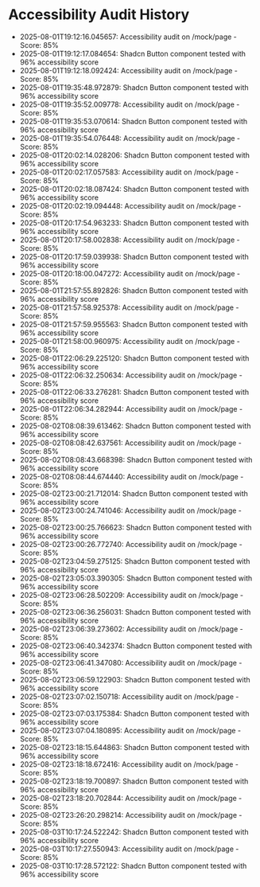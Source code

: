 # Accessibility Audit History

- 2025-08-01T19:12:16.045657: Accessibility audit on /mock/page - Score: 85%
- 2025-08-01T19:12:17.084654: Shadcn Button component tested with 96% accessibility score
- 2025-08-01T19:12:18.092424: Accessibility audit on /mock/page - Score: 85%
- 2025-08-01T19:35:48.972879: Shadcn Button component tested with 96% accessibility score
- 2025-08-01T19:35:52.009778: Accessibility audit on /mock/page - Score: 85%
- 2025-08-01T19:35:53.070614: Shadcn Button component tested with 96% accessibility score
- 2025-08-01T19:35:54.076448: Accessibility audit on /mock/page - Score: 85%
- 2025-08-01T20:02:14.028206: Shadcn Button component tested with 96% accessibility score
- 2025-08-01T20:02:17.057583: Accessibility audit on /mock/page - Score: 85%
- 2025-08-01T20:02:18.087424: Shadcn Button component tested with 96% accessibility score
- 2025-08-01T20:02:19.094448: Accessibility audit on /mock/page - Score: 85%
- 2025-08-01T20:17:54.963233: Shadcn Button component tested with 96% accessibility score
- 2025-08-01T20:17:58.002838: Accessibility audit on /mock/page - Score: 85%
- 2025-08-01T20:17:59.039938: Shadcn Button component tested with 96% accessibility score
- 2025-08-01T20:18:00.047272: Accessibility audit on /mock/page - Score: 85%
- 2025-08-01T21:57:55.892826: Shadcn Button component tested with 96% accessibility score
- 2025-08-01T21:57:58.925378: Accessibility audit on /mock/page - Score: 85%
- 2025-08-01T21:57:59.955563: Shadcn Button component tested with 96% accessibility score
- 2025-08-01T21:58:00.960975: Accessibility audit on /mock/page - Score: 85%
- 2025-08-01T22:06:29.225120: Shadcn Button component tested with 96% accessibility score
- 2025-08-01T22:06:32.250634: Accessibility audit on /mock/page - Score: 85%
- 2025-08-01T22:06:33.276281: Shadcn Button component tested with 96% accessibility score
- 2025-08-01T22:06:34.282944: Accessibility audit on /mock/page - Score: 85%
- 2025-08-02T08:08:39.613462: Shadcn Button component tested with 96% accessibility score
- 2025-08-02T08:08:42.637561: Accessibility audit on /mock/page - Score: 85%
- 2025-08-02T08:08:43.668398: Shadcn Button component tested with 96% accessibility score
- 2025-08-02T08:08:44.674440: Accessibility audit on /mock/page - Score: 85%
- 2025-08-02T23:00:21.712014: Shadcn Button component tested with 96% accessibility score
- 2025-08-02T23:00:24.741046: Accessibility audit on /mock/page - Score: 85%
- 2025-08-02T23:00:25.766623: Shadcn Button component tested with 96% accessibility score
- 2025-08-02T23:00:26.772740: Accessibility audit on /mock/page - Score: 85%
- 2025-08-02T23:04:59.275125: Shadcn Button component tested with 96% accessibility score
- 2025-08-02T23:05:03.390305: Shadcn Button component tested with 96% accessibility score
- 2025-08-02T23:06:28.502209: Accessibility audit on /mock/page - Score: 85%
- 2025-08-02T23:06:36.256031: Shadcn Button component tested with 96% accessibility score
- 2025-08-02T23:06:39.273602: Accessibility audit on /mock/page - Score: 85%
- 2025-08-02T23:06:40.342374: Shadcn Button component tested with 96% accessibility score
- 2025-08-02T23:06:41.347080: Accessibility audit on /mock/page - Score: 85%
- 2025-08-02T23:06:59.122903: Shadcn Button component tested with 96% accessibility score
- 2025-08-02T23:07:02.150718: Accessibility audit on /mock/page - Score: 85%
- 2025-08-02T23:07:03.175384: Shadcn Button component tested with 96% accessibility score
- 2025-08-02T23:07:04.180895: Accessibility audit on /mock/page - Score: 85%
- 2025-08-02T23:18:15.644863: Shadcn Button component tested with 96% accessibility score
- 2025-08-02T23:18:18.672416: Accessibility audit on /mock/page - Score: 85%
- 2025-08-02T23:18:19.700897: Shadcn Button component tested with 96% accessibility score
- 2025-08-02T23:18:20.702844: Accessibility audit on /mock/page - Score: 85%
- 2025-08-02T23:26:20.298214: Accessibility audit on /mock/page - Score: 85%
- 2025-08-03T10:17:24.522242: Shadcn Button component tested with 96% accessibility score
- 2025-08-03T10:17:27.550943: Accessibility audit on /mock/page - Score: 85%
- 2025-08-03T10:17:28.572122: Shadcn Button component tested with 96% accessibility score
